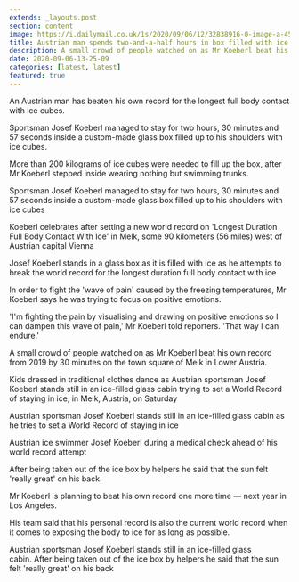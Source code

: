 ```yaml
---
extends: _layouts.post
section: content
image: https://i.dailymail.co.uk/1s/2020/09/06/12/32838916-0-image-a-45_1599392992438.jpg 
title: Austrian man spends two-and-a-half hours in box filled with ice cubes 
description: A small crowd of people watched on as Mr Koeberl beat his own record from 2019 by 30 minutes on the town square of Melk in Lower Austria. 
date: 2020-09-06-13-25-09 
categories: [latest, latest] 
featured: true 
--- 
```

An Austrian man has beaten his own record for the longest full body contact with ice cubes.

Sportsman Josef Koeberl managed to stay for two hours, 30 minutes and 57 seconds inside a custom-made glass box filled up to his shoulders with ice cubes.

More than 200 kilograms of ice cubes were needed to fill up the box, after Mr Koeberl stepped inside wearing nothing but swimming trunks.

Sportsman Josef Koeberl managed to stay for two hours, 30 minutes and 57 seconds inside a custom-made glass box filled up to his shoulders with ice cubes

Koeberl celebrates after setting a new world record on 'Longest Duration Full Body Contact With Ice' in Melk, some 90 kilometers (56 miles) west of Austrian capital Vienna

Josef Koeberl stands in a glass box as it is filled with ice as he attempts to break the world record for the longest duration full body contact with ice

In order to fight the 'wave of pain' caused by the freezing temperatures, Mr Koeberl says he was trying to focus on positive emotions.

'I'm fighting the pain by visualising and drawing on positive emotions so I can dampen this wave of pain,' Mr Koeberl told reporters. 'That way I can endure.'

A small crowd of people watched on as Mr Koeberl beat his own record from 2019 by 30 minutes on the town square of Melk in Lower Austria.

Kids dressed in traditional clothes dance as Austrian sportsman Josef Koeberl stands still in an ice-filled glass cabin trying to set a World Record of staying in ice, in Melk, Austria, on Saturday 

Austrian sportsman Josef Koeberl stands still in an ice-filled glass cabin as he tries to set a World Record of staying in ice

Austrian ice swimmer Josef Koeberl during a medical check ahead of his world record attempt

After being taken out of the ice box by helpers he said that the sun felt 'really great' on his back.

Mr Koeberl is planning to beat his own record one more time — next year in Los Angeles.

His team said that his personal record is also the current world record when it comes to exposing the body to ice for as long as possible.

Austrian sportsman Josef Koeberl stands still in an ice-filled glass cabin. After being taken out of the ice box by helpers he said that the sun felt 'really great' on his back

